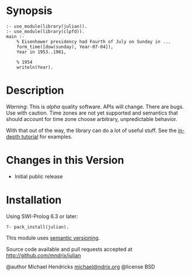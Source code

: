 # Synopsis

    :- use_module(library(julian)).
    :- use_module(library(clpfd)).
    main :-
        % Eisenhower presidency had Fourth of July on Sunday in ...
        form_time([dow(sunday), Year-07-04]),
        Year in 1953..1961,

        % 1954
        writeln(Year).

# Description

*Warning*:  This is _alpha_ quality software.  APIs will change.  There are bugs.  Use with caution.  Time zones are not yet supported and semantics that should account for time zone choose arbitrary, unpredictable behavior.

With that out of the way, the library can do a lot of useful stuff.  See the [in-depth tutorial](http://mndrix.github.io/julian/) for examples.

# Changes in this Version

  * Initial public release

# Installation

Using SWI-Prolog 6.3 or later:

    ?- pack_install(julian).

This module uses [semantic versioning](http://semver.org/).

Source code available and pull requests accepted at
http://github.com/mndrix/julian

@author Michael Hendricks <michael@ndrix.org>
@license BSD
